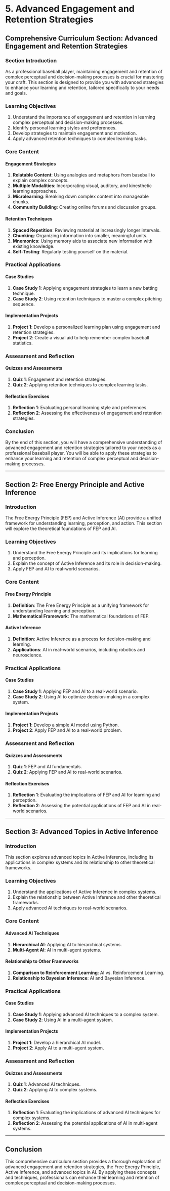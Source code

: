 # 5. Advanced Engagement and Retention Strategies

## Comprehensive Curriculum Section: Advanced Engagement and Retention Strategies

### Section Introduction

As a professional baseball player, maintaining engagement and retention of complex perceptual and decision-making processes is crucial for mastering your craft. This section is designed to provide you with advanced strategies to enhance your learning and retention, tailored specifically to your needs and goals.

### Learning Objectives

1. Understand the importance of engagement and retention in learning complex perceptual and decision-making processes.
2. Identify personal learning styles and preferences.
3. Develop strategies to maintain engagement and motivation.
4. Apply advanced retention techniques to complex learning tasks.

### Core Content

#### Engagement Strategies

1. **Relatable Content**: Using analogies and metaphors from baseball to explain complex concepts.
2. **Multiple Modalities**: Incorporating visual, auditory, and kinesthetic learning approaches.
3. **Microlearning**: Breaking down complex content into manageable chunks.
4. **Community Building**: Creating online forums and discussion groups.

#### Retention Techniques

1. **Spaced Repetition**: Reviewing material at increasingly longer intervals.
2. **Chunking**: Organizing information into smaller, meaningful units.
3. **Mnemonics**: Using memory aids to associate new information with existing knowledge.
4. **Self-Testing**: Regularly testing yourself on the material.

### Practical Applications

#### Case Studies

1. **Case Study 1**: Applying engagement strategies to learn a new batting technique.
2. **Case Study 2**: Using retention techniques to master a complex pitching sequence.

#### Implementation Projects

1. **Project 1**: Develop a personalized learning plan using engagement and retention strategies.
2. **Project 2**: Create a visual aid to help remember complex baseball statistics.

### Assessment and Reflection

#### Quizzes and Assessments

1. **Quiz 1**: Engagement and retention strategies.
2. **Quiz 2**: Applying retention techniques to complex learning tasks.

#### Reflection Exercises

1. **Reflection 1**: Evaluating personal learning style and preferences.
2. **Reflection 2**: Assessing the effectiveness of engagement and retention strategies.

### Conclusion

By the end of this section, you will have a comprehensive understanding of advanced engagement and retention strategies tailored to your needs as a professional baseball player. You will be able to apply these strategies to enhance your learning and retention of complex perceptual and decision-making processes.

---

## Section 2: Free Energy Principle and Active Inference

### Introduction

The Free Energy Principle (FEP) and Active Inference (AI) provide a unified framework for understanding learning, perception, and action. This section will explore the theoretical foundations of FEP and AI.

### Learning Objectives

1. Understand the Free Energy Principle and its implications for learning and perception.
2. Explain the concept of Active Inference and its role in decision-making.
3. Apply FEP and AI to real-world scenarios.

### Core Content

#### Free Energy Principle

1. **Definition**: The Free Energy Principle as a unifying framework for understanding learning and perception.
2. **Mathematical Framework**: The mathematical foundations of FEP.

#### Active Inference

1. **Definition**: Active Inference as a process for decision-making and learning.
2. **Applications**: AI in real-world scenarios, including robotics and neuroscience.

### Practical Applications

#### Case Studies

1. **Case Study 1**: Applying FEP and AI to a real-world scenario.
2. **Case Study 2**: Using AI to optimize decision-making in a complex system.

#### Implementation Projects

1. **Project 1**: Develop a simple AI model using Python.
2. **Project 2**: Apply FEP and AI to a real-world problem.

### Assessment and Reflection

#### Quizzes and Assessments

1. **Quiz 1**: FEP and AI fundamentals.
2. **Quiz 2**: Applying FEP and AI to real-world scenarios.

#### Reflection Exercises

1. **Reflection 1**: Evaluating the implications of FEP and AI for learning and perception.
2. **Reflection 2**: Assessing the potential applications of FEP and AI in real-world scenarios.

---

## Section 3: Advanced Topics in Active Inference

### Introduction

This section explores advanced topics in Active Inference, including its applications in complex systems and its relationship to other theoretical frameworks.

### Learning Objectives

1. Understand the applications of Active Inference in complex systems.
2. Explain the relationship between Active Inference and other theoretical frameworks.
3. Apply advanced AI techniques to real-world scenarios.

### Core Content

#### Advanced AI Techniques

1. **Hierarchical AI**: Applying AI to hierarchical systems.
2. **Multi-Agent AI**: AI in multi-agent systems.

#### Relationship to Other Frameworks

1. **Comparison to Reinforcement Learning**: AI vs. Reinforcement Learning.
2. **Relationship to Bayesian Inference**: AI and Bayesian Inference.

### Practical Applications

#### Case Studies

1. **Case Study 1**: Applying advanced AI techniques to a complex system.
2. **Case Study 2**: Using AI in a multi-agent system.

#### Implementation Projects

1. **Project 1**: Develop a hierarchical AI model.
2. **Project 2**: Apply AI to a multi-agent system.

### Assessment and Reflection

#### Quizzes and Assessments

1. **Quiz 1**: Advanced AI techniques.
2. **Quiz 2**: Applying AI to complex systems.

#### Reflection Exercises

1. **Reflection 1**: Evaluating the implications of advanced AI techniques for complex systems.
2. **Reflection 2**: Assessing the potential applications of AI in multi-agent systems.

---

## Conclusion

This comprehensive curriculum section provides a thorough exploration of advanced engagement and retention strategies, the Free Energy Principle, Active Inference, and advanced topics in AI. By applying these concepts and techniques, professionals can enhance their learning and retention of complex perceptual and decision-making processes.